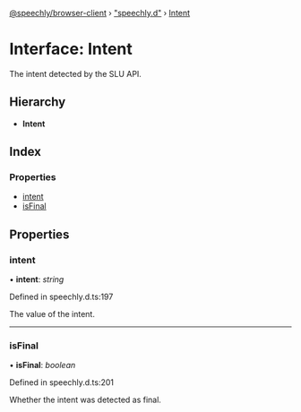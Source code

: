 [@speechly/browser-client](../README.md) › ["speechly.d"](../modules/_speechly_d_.md) › [Intent](_speechly_d_.intent.md)

# Interface: Intent

The intent detected by the SLU API.

## Hierarchy

* **Intent**

## Index

### Properties

* [intent](_speechly_d_.intent.md#intent)
* [isFinal](_speechly_d_.intent.md#isfinal)

## Properties

###  intent

• **intent**: *string*

Defined in speechly.d.ts:197

The value of the intent.

___

###  isFinal

• **isFinal**: *boolean*

Defined in speechly.d.ts:201

Whether the intent was detected as final.
